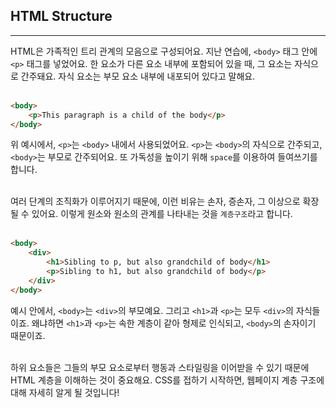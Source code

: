 ## HTML Structure
---
HTML은 가족적인 트리 관계의 모음으로 구성되어요. 지난 연습에, `<body>` 태그 안에 `<p>` 태그를 넣었어요. 한 요소가 다른 요소 내부에 포함되어 있을 때, 그 요소는 자식으로 간주돼요. 자식 요소는 부모 요소 내부에 내포되어 있다고 말해요.
<br>
<br>

```html
<body>
    <p>This paragraph is a child of the body</p>
</body>
```
위 예시에서, `<p>`는 `<body>` 내에서 사용되었어요. `<p>`는 `<body>`의 자식으로 간주되고, `<body>`는 부모로 간주되어요. 또 가독성을 높이기 위해 `space`를 이용하여 들여쓰기를 합니다.
<br>
<br>

여러 단계의 조직화가 이루어지기 때문에, 이런 비유는 손자, 증손자, 그 이상으로 확장될 수 있어요. 이렇게 원소와 원소의 관계를 나타내는 것을 `계층구조`라고 합니다.
<br>
<br>

```html
<body>
    <div>
        <h1>Sibling to p, but also grandchild of body</h1>
        <p>Sibling to h1, but also grandchild of body</p>
    </div>
</body>
```
예시 안에서, `<body>`는 `<div>`의 부모예요. 그리고 `<h1>`과 `<p>`는 모두 `<div>`의 자식들이죠. 왜냐하면 `<h1>`과 `<p>`는 속한 계층이 같아 형제로 인식되고, `<body>`의 손자이기 때문이죠.
<br>
<br>

하위 요소들은 그들의 부모 요소로부터 행동과 스타일링을 이어받을 수 있기 때문에 HTML 계층을 이해하는 것이 중요해요. CSS를 접하기 시작하면, 웹페이지 계층 구조에 대해 자세히 알게 될 것입니다!